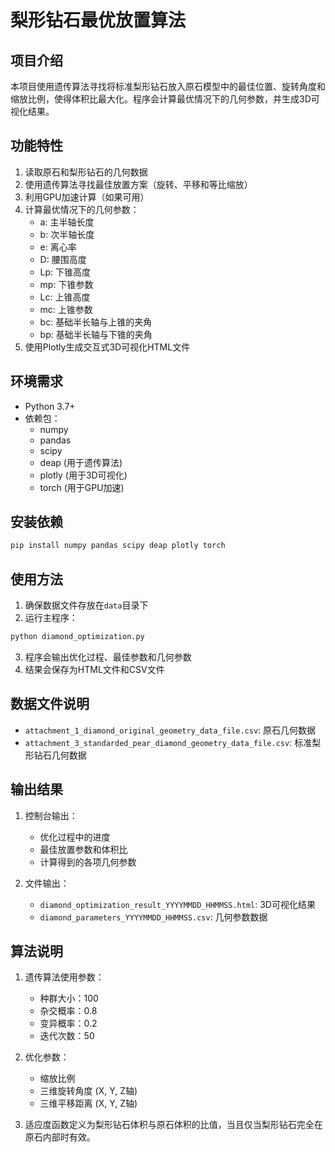 # 梨形钻石最优放置算法

## 项目介绍

本项目使用遗传算法寻找将标准梨形钻石放入原石模型中的最佳位置、旋转角度和缩放比例，使得体积比最大化。程序会计算最优情况下的几何参数，并生成3D可视化结果。

## 功能特性

1. 读取原石和梨形钻石的几何数据
2. 使用遗传算法寻找最佳放置方案（旋转、平移和等比缩放）
3. 利用GPU加速计算（如果可用）
4. 计算最优情况下的几何参数：
   - a: 主半轴长度
   - b: 次半轴长度
   - e: 离心率
   - D: 腰围高度
   - Lp: 下锥高度
   - mp: 下锥参数
   - Lc: 上锥高度
   - mc: 上锥参数
   - bc: 基础半长轴与上锥的夹角
   - bp: 基础半长轴与下锥的夹角
5. 使用Plotly生成交互式3D可视化HTML文件

## 环境需求

- Python 3.7+
- 依赖包：
  - numpy
  - pandas
  - scipy
  - deap (用于遗传算法)
  - plotly (用于3D可视化)
  - torch (用于GPU加速)

## 安装依赖

```bash
pip install numpy pandas scipy deap plotly torch
```

## 使用方法

1. 确保数据文件存放在`data`目录下
2. 运行主程序：

```bash
python diamond_optimization.py
```

3. 程序会输出优化过程、最佳参数和几何参数
4. 结果会保存为HTML文件和CSV文件

## 数据文件说明

- `attachment_1_diamond_original_geometry_data_file.csv`: 原石几何数据
- `attachment_3_standarded_pear_diamond_geometry_data_file.csv`: 标准梨形钻石几何数据

## 输出结果

1. 控制台输出：
   - 优化过程中的进度
   - 最佳放置参数和体积比
   - 计算得到的各项几何参数
  
2. 文件输出：
   - `diamond_optimization_result_YYYYMMDD_HHMMSS.html`: 3D可视化结果
   - `diamond_parameters_YYYYMMDD_HHMMSS.csv`: 几何参数数据

## 算法说明

1. 遗传算法使用参数：
   - 种群大小：100
   - 杂交概率：0.8
   - 变异概率：0.2
   - 迭代次数：50

2. 优化参数：
   - 缩放比例
   - 三维旋转角度 (X, Y, Z轴)
   - 三维平移距离 (X, Y, Z轴)

3. 适应度函数定义为梨形钻石体积与原石体积的比值，当且仅当梨形钻石完全在原石内部时有效。